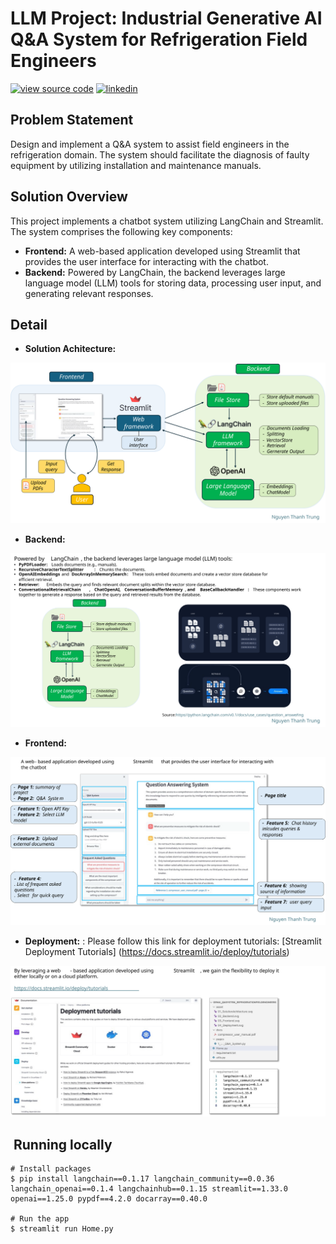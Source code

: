 # LLM Project: Industrial Generative AI Q&A System for Refrigeration Field Engineers

[![view source code ](https://img.shields.io/badge/GitHub%20Repository-gray?logo=github)](https://github.com/Okeysir198/LLM-project)
[![linkedin ](https://img.shields.io/badge/Nguyen%20Thanh%20Trung-blue?logo=linkedin&color=blue)](https://www.linkedin.com/in/nttrung198/)
## Problem Statement

Design and implement a Q&A system to assist field engineers in the refrigeration domain. The system should facilitate the diagnosis of faulty equipment by utilizing installation and maintenance manuals.

## Solution Overview

This project implements a chatbot system utilizing LangChain and Streamlit. The system comprises the following key components:

* **Frontend:** A web-based application developed using Streamlit that provides the user interface for interacting with the chatbot.
* **Backend:** Powered by LangChain, the backend leverages large language model (LLM) tools for storing data, processing user input, and generating relevant responses.

## Detail
* **Solution Achitecture:**
  
![Solution Achitecture](asset/01_SolutionAchitecture.svg)

* **Backend:**
  
![Backend](asset/02_Backend.svg)

* **Frontend:**
  
![Frontend](asset/03_Frontend.svg)

* **Deployment:** :  Please follow this link for deployment tutorials: [Streamlit Deployment Tutorials] (https://docs.streamlit.io/deploy/tutorials)
  
![Deployment](asset/04_Deployment.svg)  

## ️ Running locally

```shell
# Install packages
$ pip install langchain==0.1.17 langchain_community==0.0.36 langchain_openai==0.1.4 langchainhub==0.1.15 streamlit==1.33.0 openai==1.25.0 pypdf==4.2.0 docarray==0.40.0

# Run the app
$ streamlit run Home.py
```




